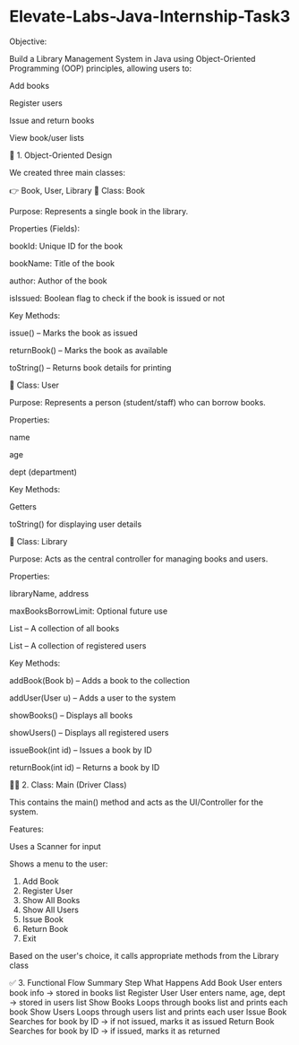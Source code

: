 # Elevate-Labs-Java-Internship-Task3
Objective:

Build a Library Management System in Java using Object-Oriented Programming (OOP) principles, allowing users to:

Add books

Register users

Issue and return books

View book/user lists

🔧 1. Object-Oriented Design

We created three main classes:

👉 Book, User, Library
🔹 Class: Book

Purpose: Represents a single book in the library.

Properties (Fields):

bookId: Unique ID for the book

bookName: Title of the book

author: Author of the book

isIssued: Boolean flag to check if the book is issued or not

Key Methods:

issue() – Marks the book as issued

returnBook() – Marks the book as available

toString() – Returns book details for printing

🔹 Class: User

Purpose: Represents a person (student/staff) who can borrow books.

Properties:

name

age

dept (department)

Key Methods:

Getters

toString() for displaying user details

🔹 Class: Library

Purpose: Acts as the central controller for managing books and users.

Properties:

libraryName, address

maxBooksBorrowLimit: Optional future use

List<Book> – A collection of all books

List<User> – A collection of registered users

Key Methods:

addBook(Book b) – Adds a book to the collection

addUser(User u) – Adds a user to the system

showBooks() – Displays all books

showUsers() – Displays all registered users

issueBook(int id) – Issues a book by ID

returnBook(int id) – Returns a book by ID

🧑‍💻 2. Class: Main (Driver Class)

This contains the main() method and acts as the UI/Controller for the system.

Features:

Uses a Scanner for input

Shows a menu to the user:

1. Add Book
2. Register User
3. Show All Books
4. Show All Users
5. Issue Book
6. Return Book
7. Exit


Based on the user's choice, it calls appropriate methods from the Library class

✅ 3. Functional Flow Summary
Step	What Happens
Add Book	User enters book info → stored in books list
Register User	User enters name, age, dept → stored in users list
Show Books	Loops through books list and prints each book
Show Users	Loops through users list and prints each user
Issue Book	Searches for book by ID → if not issued, marks it as issued
Return Book	Searches for book by ID → if issued, marks it as returned
